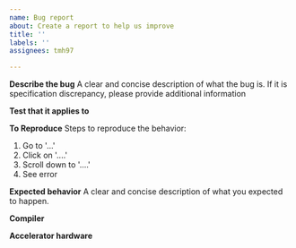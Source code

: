 ```yaml
---
name: Bug report
about: Create a report to help us improve
title: ''
labels: ''
assignees: tmh97

---
```


**Describe the bug**
A clear and concise description of what the bug is. If it is specification discrepancy, please provide additional information

**Test that it applies to**

**To Reproduce**
Steps to reproduce the behavior:
1. Go to '...'
2. Click on '....'
3. Scroll down to '....'
4. See error

**Expected behavior**
A clear and concise description of what you expected to happen.

**Compiler**

**Accelerator hardware**

